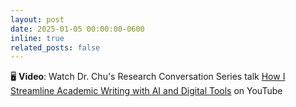```yaml
---
layout: post
date: 2025-01-05 00:00:00-0600
inline: true
related_posts: false
---
```


🖥️ __Video__: Watch Dr. Chu's Research Conversation Series talk [How I Streamline Academic Writing with AI and Digital Tools](https://www.youtube.com/watch?v=CTTESpCK4yc) on YouTube
